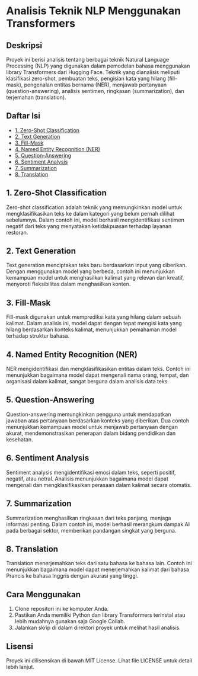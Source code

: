 # Analisis Teknik NLP Menggunakan Transformers

## Deskripsi
Proyek ini berisi analisis tentang berbagai teknik Natural Language Processing (NLP) yang digunakan dalam pemodelan bahasa menggunakan library Transformers dari Hugging Face. Teknik yang dianalisis meliputi klasifikasi zero-shot, pembuatan teks, pengisian kata yang hilang (fill-mask), pengenalan entitas bernama (NER), menjawab pertanyaan (question-answering), analisis sentimen, ringkasan (summarization), dan terjemahan (translation).

## Daftar Isi
- [1. Zero-Shot Classification](#zero-shot-classification)
- [2. Text Generation](#text-generation)
- [3. Fill-Mask](#fill-mask)
- [4. Named Entity Recognition (NER)](#named-entity-recognition-ner)
- [5. Question-Answering](#question-answering)
- [6. Sentiment Analysis](#sentiment-analysis)
- [7. Summarization](#summarization)
- [8. Translation](#translation)

## 1. Zero-Shot Classification
Zero-shot classification adalah teknik yang memungkinkan model untuk mengklasifikasikan teks ke dalam kategori yang belum pernah dilihat sebelumnya. Dalam contoh ini, model berhasil mengidentifikasi sentimen negatif dari teks yang menyatakan ketidakpuasan terhadap layanan restoran.

## 2. Text Generation
Text generation menciptakan teks baru berdasarkan input yang diberikan. Dengan menggunakan model yang berbeda, contoh ini menunjukkan kemampuan model untuk menghasilkan kalimat yang relevan dan kreatif, menyoroti fleksibilitas dalam menghasilkan konten.

## 3. Fill-Mask
Fill-mask digunakan untuk memprediksi kata yang hilang dalam sebuah kalimat. Dalam analisis ini, model dapat dengan tepat mengisi kata yang hilang berdasarkan konteks kalimat, menunjukkan pemahaman model terhadap struktur bahasa.

## 4. Named Entity Recognition (NER)
NER mengidentifikasi dan mengklasifikasikan entitas dalam teks. Contoh ini menunjukkan bagaimana model dapat mengenali nama orang, tempat, dan organisasi dalam kalimat, sangat berguna dalam analisis data teks.

## 5. Question-Answering
Question-answering memungkinkan pengguna untuk mendapatkan jawaban atas pertanyaan berdasarkan konteks yang diberikan. Dua contoh menunjukkan kemampuan model untuk menjawab pertanyaan dengan akurat, mendemonstrasikan penerapan dalam bidang pendidikan dan kesehatan.

## 6. Sentiment Analysis
Sentiment analysis mengidentifikasi emosi dalam teks, seperti positif, negatif, atau netral. Analisis menunjukkan bagaimana model dapat mengenali dan mengklasifikasikan perasaan dalam kalimat secara otomatis.

## 7. Summarization
Summarization menghasilkan ringkasan dari teks panjang, menjaga informasi penting. Dalam contoh ini, model berhasil merangkum dampak AI pada berbagai sektor, memberikan pandangan singkat yang berguna.

## 8. Translation
Translation menerjemahkan teks dari satu bahasa ke bahasa lain. Contoh ini menunjukkan bagaimana model dapat menerjemahkan kalimat dari bahasa Prancis ke bahasa Inggris dengan akurasi yang tinggi.

## Cara Menggunakan
1. Clone repositori ini ke komputer Anda.
2. Pastikan Anda memiliki Python dan library Transformers terinstal atau lebih mudahnya gunakan saja Google Collab.
3. Jalankan skrip di dalam direktori proyek untuk melihat hasil analisis.

## Lisensi
Proyek ini dilisensikan di bawah MIT License. Lihat file LICENSE untuk detail lebih lanjut.